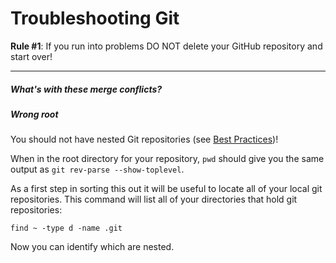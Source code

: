 Troubleshooting Git
===================

__Rule #1__: If you run into problems DO NOT delete your GitHub repository and start over!

---

##### What's with these merge conflicts?



##### Wrong root

You should not have nested Git repositories (see [Best Practices](BestPractices))!

When in the root directory for your repository, `pwd` should give you the same output as `git rev-parse --show-toplevel`.

As a first step in sorting this out it will be useful to locate all of your local git repositories. This command will list all of your directories that hold git repositories:

    find ~ -type d -name .git

Now you can identify which are nested.

